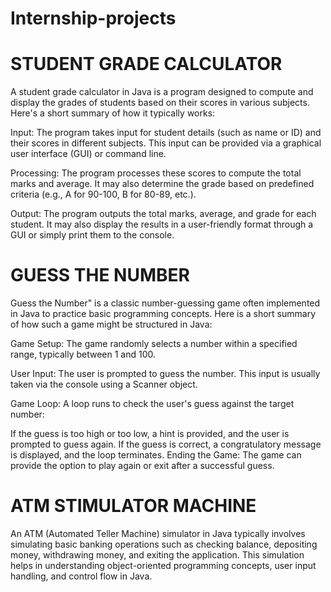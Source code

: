 # Internship-projects


# STUDENT GRADE CALCULATOR
A student grade calculator in Java is a program designed to compute and display the grades of students based on their scores in various subjects. Here's a short summary of how it typically works:

Input: The program takes input for student details (such as name or ID) and their scores in different subjects. This input can be provided via a graphical user interface (GUI) or command line.

Processing: The program processes these scores to compute the total marks and average. It may also determine the grade based on predefined criteria (e.g., A for 90-100, B for 80-89, etc.).

Output: The program outputs the total marks, average, and grade for each student. It may also display the results in a user-friendly format through a GUI or simply print them to the console.


# GUESS THE NUMBER 
Guess the Number" is a classic number-guessing game often implemented in Java to practice basic programming concepts. Here is a short summary of how such a game might be structured in Java:

Game Setup: The game randomly selects a number within a specified range, typically between 1 and 100.

User Input: The user is prompted to guess the number. This input is usually taken via the console using a Scanner object.

Game Loop: A loop runs to check the user's guess against the target number:

If the guess is too high or too low, a hint is provided, and the user is prompted to guess again.
If the guess is correct, a congratulatory message is displayed, and the loop terminates.
Ending the Game: The game can provide the option to play again or exit after a successful guess.


# ATM STIMULATOR MACHINE
An ATM (Automated Teller Machine) simulator in Java typically involves simulating basic banking operations such as checking balance, depositing money, withdrawing money, and exiting the application. This simulation helps in understanding object-oriented programming concepts, user input handling, and control flow in Java.
